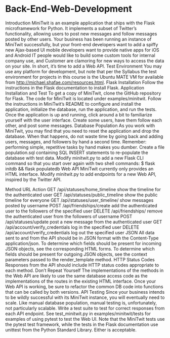# Back-End-Web-Development
Introduction
MiniTwit is an example application that ships with the Flask microframework for Python. It implements a subset of Twitter’s functionality, allowing users to post new messages and follow messages posted by other users.
Your business has been running an instance of MiniTwit successfully, but your
front-end developers want to add a spiffy new Ajax-based UI
mobile developers want to provide native apps for iOS and Android
IT people would like to build some custom tools for internal company use, and
Customer are clamoring for new ways to access the data on your site.
In short, it’s time to add a Web API.
Test Environment
You may use any platform for development, but note that per the Syllabus the test environment for projects in this course is the Ubuntu MATE VM for available from http://michael.shafae.com/resources.html.
Flask Installation
Follow the instructions in the Flask documentation to install Flask.
Application Installation and Test
To get a copy of MiniTwit, clone the GitHub repository for Flask. The code for MiniTwit is located under examples/minitwit. Follow the instructions in MiniTwit’s README to configure and install the application, initialize the database, run the application, and run the tests.
Once the application is up and running, click around a bit to familiarize yourself with the user interface. Create some users, have them follow each other, and post some messages.
Database Population
As you work with MiniTwit, you may find that you need to reset the application and drop the database. When that happens, do not waste time by going back and adding users, messages, and followers by hand a second time. Remember: performing simple, repetitive tasks by hand makes you dumber.
Create a file population.sql containing SQL INSERT statements to re-populate the database with test data. Modify minitwit.py to add a new Flask CLI command so that you start over again with two shell commands:
$ flask initdb && flask populatedb
Web API
MiniTwit currently only provides an HTML interface. Modify minitwit.py to add endpoints for a new Web API, inspired by the Twitter API.

Method
URL
Action
GET
/api/statuses/home_timeline
show the timeline for the authenticated user
GET
/api/statuses/public_timeline
show the public timeline for everyone
GET
/api/statuses/user_timeline/<username>
show messages posted by username
POST
/api/friendships/create
add the authenticated user to the followers of the specified user 
DELETE
/api/friendships/<username>
remove the authenticated user from the followers of username
POST
/api/statuses/update
post a new message from the authenticated user
GET
/api/account/verify_credentials
log in the specified user
DELETE
/api/account/verify_credentials
log out the specified user
JSON
All data sent to and from the API should be in JSON format with the Content-Type application/json. To determine which fields should be present for incoming JSON objects, see the corresponding HTML forms. To determine which fields should be present for outgoing JSON objects, see the context parameters passed to the render_template method.
HTTP Status Codes
Responses from the API should include HTTP status codes appropriate to each method.
Don’t Repeat Yourself
The implementations of the methods in the Web API are likely to use the same database access code as the implementations of the routes in the existing HTML interface. Once your Web API is working, be sure to refactor the common DB code into functions that can be called by both versions.
API Testing
Since your business intends to be wildly successful with its MiniTwit instance, you will eventually need to scale. Like manual database population, manual testing is, unfortunately, not particularly scalable. Write a test suite to test for correct responses from each API endpoint.
See test_minitwit.py in examples/minitwit/tests for examples of using pytest to test the Web UI. Note that the MiniTwit tests use the pytest test framework, while the tests in the Flask documentation use unittest from the Python Standard Library. Either is acceptable.
